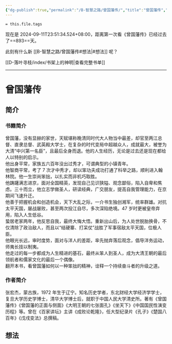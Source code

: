```yaml
---
{"dg-publish":true,"permalink":"/B-智慧之路/曾国藩传/","title":"曾国藩传","tags":["曾国藩","传记","人物传记","历史","晚清","张宏杰","奋斗","经典","清史","文学","book"],"noteIcon":""}
---
```



```
= this.file.tags
```

现在是 2024-09-11T23:51:34.524+08:00，距离第一次看《曾国藩传》已经过去了==893==天。

此刻有什么新 [[B-智慧之路/曾国藩传#想法\|#想法]] 呢？

[[D-落叶寻枝/index/书架上的神明\|查看完整书单]]

---
# 曾国藩传

## 简介
### 书籍简介

曾国藩，没有显赫的家世，天赋堪称晚清同时代大人物当中最差，却官至两江总督、直隶总督、武英殿大学士，在复杂的时代变局中超越众人，成就最大，被誉为大清“中兴第一名臣”，且最后全身而退。他的人生经历，无论是过去还是现在都给人以特别的启示。  
他出身平常，家族五六百年没出过秀才，可谓典型的小镇青年。  
他智商平常，考了 7 次才中秀才，却以笨功夫成功打通了科举之路，顺利进入翰林院。他一生崇尚笨拙，以扎实而非机巧取胜。  
他踌躇满志进京，面对全国精英，发现自己见识狭隘、观念鄙俗，陷入自卑和焦虑。三十而立，他立志学做圣人，研读经典，广交朋友，提高自我管理能力，在京期间飞速升迁。  
他善于把握机会和创造机会，天下大乱之际，一介书生独创湘军，统率群雄。对抗太平天国，屡战屡败，甚至两次投江自尽，多次深陷绝境。47 岁时更被皇帝弃用，陷入人生低谷。  
蛰居老家两年，他反思自我，最终大悔大悟。重新出山后，为人处世脱胎换骨，不仅清除了政治敌人，而且以“结硬寨、打呆仗”战胜了军事宿敌太平天国，位极人臣。  
他眼光长远，审时度势，面对与洋人的差距，率先抛弃落后观念，倡导洋务运动，师夷长技以制夷。  
他走过的每一步都成为人生精进的基石，最终从笨人到圣人，成为大清王朝的最后领航者和儒家文化的最后一个偶像。  
翻开本书，看曾国藩如何以一种笨拙的精神，诠释一个持续奋斗者的升级之道。

### 作者简介

张宏杰，蒙古族，1972 年生于辽宁。知名历史学者，东北财经大学经济学学士，复旦大学历史学博士，清华大学博士后，就职于中国人民大学清史所。著有《曾国藩传》《曾国藩的正面与侧面》《大明王朝的七张面孔》《坐天下》《中国国民性演变历程》等。曾在《百家讲坛》主讲《成败论乾隆》，任大型纪录片《孔子》《楚国八百年》《戊戌变法》总撰稿。

## 想法

